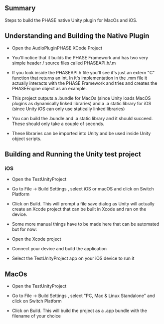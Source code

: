 ## Summary

Steps to build the PHASE native Unity plugin for MacOs and iOS.

## Understanding and Building the Native Plugin

- Open the AudioPluginPHASE XCode Project 

- You'll notice that it builds the PHASE Framework and has two very simple header / source files called PHASEAPI.h/.m

- If you look inside the PHASEAPI.h file you'll see it's just an extern "C" function that returns an int. In it's implementation in the .mm file it actually interacts with the PHASE Framework and tries and creates the PHASEEngine object as an example.

- This project outputs a .bundle for MacOs (since Unity loads MacOS plugins as dynamically linked libraries) and a .a static library for iOS (since Unity iOS can only use statically linked libraries)

- You can build the .bundle and .a static library and it should succeed. These should only take a couple of seconds.

- These libraries can be imported into Unity and be used inside Unity object scripts. 

## Building and Running the Unity test project

### iOS

- Open the TestUnityProject

- Go to File -> Build Settings , select iOS or macOS and click on Switch Platform

- Click on Build. This will prompt a file save dialog as Unity will actually create an Xcode project that can be built in Xcode and ran on the device.

- Some more manual things have to be made here that can be automated but for now:
 - Open the Xcode project 
 - Connect your device and build the application
 - Select the TestUnityProject app on your iOS device to run it

## MacOs

- Open the TestUnityProject

- Go to File -> Build Settings , select "PC, Mac & Linux Standalone" and click on Switch Platform

- Click on Build. This will build the project as a .app bundle with the filename of your choice
